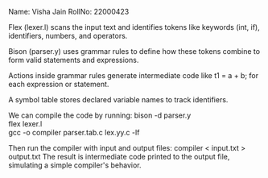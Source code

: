 Name: Visha Jain
RollNo: 22000423

Flex (lexer.l) scans the input text and identifies tokens like keywords (int, if), identifiers, numbers, and operators.

Bison (parser.y) uses grammar rules to define how these tokens combine to form valid statements and expressions.

Actions inside grammar rules generate intermediate code like t1 = a + b; for each expression or statement.

A symbol table stores declared variable names to track identifiers.

We can compile the code by running:
bison -d parser.y  
flex lexer.l  
gcc -o compiler parser.tab.c lex.yy.c -lf

Then run the compiler with input and output files:
compiler < input.txt > output.txt
The result is intermediate code printed to the output file, simulating a simple compiler's behavior.

